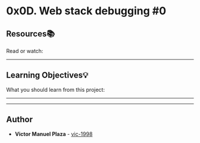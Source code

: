# 0x0D. Web stack debugging #0

## Resources:books:
Read or watch:

---
## Learning Objectives:bulb:
What you should learn from this project:

---
---

## Author
* **Victor Manuel Plaza** - [vic-1998](https://github.com/vic-1998)